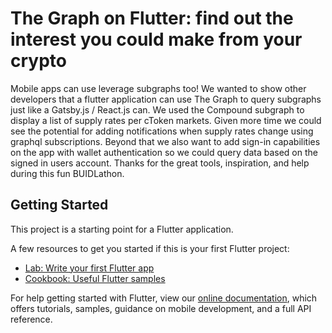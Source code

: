 # The Graph on Flutter: find out the interest you could make from your crypto

Mobile apps can use leverage subgraphs too! We wanted to show other developers that a flutter application can use The Graph to query subgraphs just like a Gatsby.js / React.js can. We used the Compound subgraph to display a list of supply rates per cToken markets. Given more time we could see the potential for adding notifications when supply rates change using graphql subscriptions. Beyond that we also want to add sign-in capabilities on the app with wallet authentication so we could query data based on the signed in users account. Thanks for the great tools, inspiration, and help during this fun BUIDLathon.

## Getting Started

This project is a starting point for a Flutter application.

A few resources to get you started if this is your first Flutter project:

- [Lab: Write your first Flutter app](https://flutter.dev/docs/get-started/codelab)
- [Cookbook: Useful Flutter samples](https://flutter.dev/docs/cookbook)

For help getting started with Flutter, view our
[online documentation](https://flutter.dev/docs), which offers tutorials,
samples, guidance on mobile development, and a full API reference.
